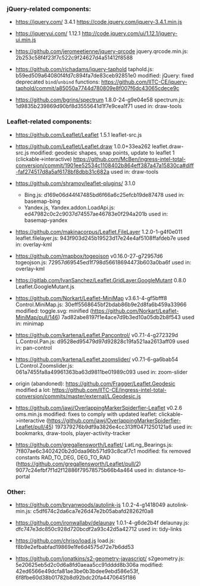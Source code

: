 ### jQuery-related components:

* https://jquery.com/
  3.4.1
  https://code.jquery.com/jquery-3.4.1.min.js

* https://jqueryui.com/
  1.12.1
  http://code.jquery.com/ui/1.12.1/jquery-ui.min.js

* https://github.com/jeromeetienne/jquery-qrcode
  jquery.qrcode.min.js: 2b253c58f4f23f7c522c9f24627d4a51412f8588

* https://github.com/richadams/jquery-taphold
  taphold.js: b59ed509a64080f4fd7c894fa7de83ceb92851e0
  modified: jQuery: fixed deprecated `bind`/`unbind` functions:
  https://github.com/IITC-CE/jquery-taphold/commit/a85050a7744d780809e8f007f6dc43065cdece9c

* https://github.com/bgrins/spectrum
  1.8.0-24-g9e04e58
  spectrum.js: 1d9835b239869d90bf8d3555641d1f7e9cea1f71
  used in: draw-tools


### Leaflet-related components:

* https://github.com/Leaflet/Leaflet
  1.5.1
  leaflet-src.js

* https://github.com/Leaflet/Leaflet.draw
  1.0.0+33ea262
  leaflet.draw-src.js
  modified: geodesic shapes, snap points, update to leaflet 1 (clickable->interactive)
  https://github.com/McBen/ingress-intel-total-conversion/commit/1901ee52534c1108402b864eff387a47a15830ca#diff-faf274517d8a5af6178bf8dbb31c682a
  used in: draw-tools

* https://github.com/shramov/leaflet-plugins/
  3.1.0
  * Bing.js: d169e06d44f47485bd6f66a6c25efcb19de87478
    used in: basemap-bing
  * Yandex.js, Yandex.addon.LoadApi.js: ed47982c0c2c9037d74557ae46783e0f294a201b
    used in: basemap-yandex

* https://github.com/makinacorpus/Leaflet.FileLayer
  1.2.0-1-g4f0e011
  leaflet.filelayer.js: 943f903d245b19523d17e24e4af5108ffafdeb7e
  used in: overlay-kml

* https://github.com/mapbox/togeojson
  v0.16.0-27-g72957d6
  togeojson.js: 72957d69545ed1f798d56618694473b603a0ba6f
  used in: overlay-kml

* https://gitlab.com/IvanSanchez/Leaflet.GridLayer.GoogleMutant
  0.8.0
  Leaflet.GoogleMutant.js

* https://github.com/Norkart/Leaflet-MiniMap
  v3.6.1-4-gf5bfff8
  Control.MiniMap.js: 30eff5568645bf2bdab86b9e2d8fa6b459a33966
  modified: toggle.svg: minified (https://github.com/Norkart/Leaflet-MiniMap/pull/146)
  7ad82abe8197f1e4ace7d9b3ed10a05db2b8f543
  used in: minimap

* https://github.com/kartena/Leaflet.Pancontrol/
  v0.7.1-4-g272329d
  L.Control.Pan.js: d9528ed95479d97d92828c19fa521aa2613aff09
  used in: pan-control

* https://github.com/kartena/Leaflet.zoomslider/
  v0.7.1-6-ga6bab54
  L.Control.Zoomslider.js: 061a7455fa8a49961363ba63d9811be01989c093
  used in: zoom-slider

* origin (abandoned): https://github.com/Fragger/Leaflet.Geodesic
  modified a lot: https://github.com/IITC-CE/ingress-intel-total-conversion/commits/master/external/L.Geodesic.js

* https://github.com/jawj/OverlappingMarkerSpiderfier-Leaflet
  v0.2.6
  oms.min.js
  modified: fixes to comply with updated leaflet: clickable->interactive (https://github.com/jawj/OverlappingMarkerSpiderfier-Leaflet/pull/45)
  197379276b9df9a3826e4cc313ff0471250121a6
  used in: bookmarks, draw-tools, player-activity-tracker

* https://github.com/gregallensworth/Leaflet/
  LatLng_Bearings.js: 7f807ae6c3402420b2d0daa96b571d93c8caf7c1
  modified: fix removed constants RAD_TO_DEG, DEG_TO_RAD (https://github.com/gregallensworth/Leaflet/pull/2)
  9077c24efbf7f1d2f12886f79578575b66b4a464
  used in: distance-to-portal


### Other:

* https://github.com/bryanwoods/autolink-js
  1.0.2-4-g1418049
  autolink-min.js: c5df674c2da6ca7e26d47e2b05abafd28262f0a8

* https://github.com/ironwallaby/delaunay
  1.0.1-4-g6de2b4f
  delaunay.js: dfc747e3dc850c928d720bcdf2a93c42d5a42712
  used in: tidy-links

* https://github.com/chriso/load.js
  load.js: f8b9e2efbabfad19869e1fe6d4575d72e7b6dd53

* https://github.com/jonatkins/s2-geometry-javascript/
  s2geometry.js: 5e20625eb5d2c0d6a8fd0aeaa5cc91dddd8b306a
  modified: 42ed6566e49dcfa81ae3be0b3bdee9ebd586e53f, 6f8fbe60d38b01782b8d92bdc20fa4470645f186
